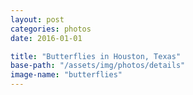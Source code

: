 ```yaml
---
layout: post
categories: photos
date: 2016-01-01

title: "Butterflies in Houston, Texas"
base-path: "/assets/img/photos/details"
image-name: "butterflies"
---
```

